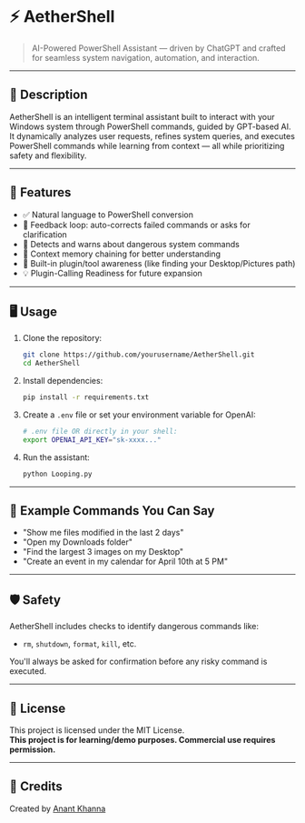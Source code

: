 # ⚡ AetherShell

> AI-Powered PowerShell Assistant — driven by ChatGPT and crafted for seamless system navigation, automation, and interaction.

---

## 📌 Description

AetherShell is an intelligent terminal assistant built to interact with your Windows system through PowerShell commands, guided by GPT-based AI. It dynamically analyzes user requests, refines system queries, and executes PowerShell commands while learning from context — all while prioritizing safety and flexibility.

---

## 🚀 Features

- ✅ Natural language to PowerShell conversion
- 🔁 Feedback loop: auto-corrects failed commands or asks for clarification
- 🔐 Detects and warns about dangerous system commands
- 🧠 Context memory chaining for better understanding
- 🔌 Built-in plugin/tool awareness (like finding your Desktop/Pictures path)
- 💡 Plugin-Calling Readiness for future expansion

---

## 🖥️ Usage

1. Clone the repository:
   ```bash
   git clone https://github.com/yourusername/AetherShell.git
   cd AetherShell
   ```

2. Install dependencies:
   ```bash
   pip install -r requirements.txt
   ```

3. Create a `.env` file or set your environment variable for OpenAI:
   ```bash
   # .env file OR directly in your shell:
   export OPENAI_API_KEY="sk-xxxx..."
   ```

4. Run the assistant:
   ```bash
   python Looping.py
   ```

---

## 🧪 Example Commands You Can Say

- "Show me files modified in the last 2 days"
- "Open my Downloads folder"
- "Find the largest 3 images on my Desktop"
- "Create an event in my calendar for April 10th at 5 PM"

---

## 🛡️ Safety

AetherShell includes checks to identify dangerous commands like:
- `rm`, `shutdown`, `format`, `kill`, etc.

You'll always be asked for confirmation before any risky command is executed.

---

## 📜 License

This project is licensed under the MIT License.  
**This project is for learning/demo purposes. Commercial use requires permission.**

---

## 🌟 Credits

Created by [Anant Khanna](https://github.com/itsanantk)  

